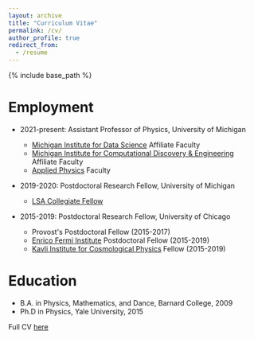 ```yaml
---
layout: archive
title: "Curriculum Vitae"
permalink: /cv/
author_profile: true
redirect_from:
  - /resume
---
```


{% include base_path %}


Employment
=======
* 2021-present: Assistant Professor of Physics, University of Michigan
  * [Michigan Institute for Data Science](https://midas.umich.edu/faculty-member/camille-avestruz/) Affiliate Faculty
  * [Michigan Institute for Computational Discovery & Engineering](https://micde.umich.edu/faculty-member/camille-avestruz/) Affiliate Faculty
  * [Applied Physics](https://lsa.umich.edu/appliedphysics/people/faculty/cavestru.html) Faculty

* 2019-2020: Postdoctoral Research Fellow, University of Michigan
  * [LSA Collegiate Fellow](https://lsa.umich.edu/lsa/dei/lsa-collegiate-postdoctoral-fellowship-program.html)
    
* 2015-2019: Postdoctoral Research Fellow, University of Chicago
  * Provost's Postdoctoral Fellow (2015-2017)
  * [Enrico Fermi Institute](https://efi.uchicago.edu/) Postdoctoral Fellow (2015-2019)
  * [Kavli Institute for Cosmological Physics](https://kavlicosmo.uchicago.edu/) Fellow (2015-2019)

Education
=======
* B.A. in Physics, Mathematics, and Dance, Barnard College, 2009
* Ph.D in Physics, Yale University, 2015

Full CV [here](https://www.overleaf.com/read/vjbtwddpmnrs#edcc1d)  
